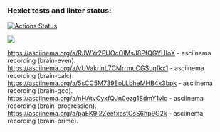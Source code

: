### Hexlet tests and linter status:
[![Actions Status](https://github.com/SergeiKiss/frontend-project-44/workflows/hexlet-check/badge.svg)](https://github.com/SergeiKiss/frontend-project-44/actions)

<a href="https://codeclimate.com/github/SergeiKiss/frontend-project-44/maintainability"><img src="https://api.codeclimate.com/v1/badges/34f9d09838335c7c3282/maintainability" /></a>

https://asciinema.org/a/RJWYr2PUOcOlMsJ8PfQGYHIoX - asciinema recording (brain-even).
https://asciinema.org/a/vUVakrlnL7CMrrmuCGSuqfkx1 - asciinema recording (brain-calc).
https://asciinema.org/a/5sCC5M739EoLLbheMHB4x3bpk - asciinema recording (brain-gcd).
https://asciinema.org/a/nHAtvCyxfQJn0ezg1SdmY1vIc - asciinema recording (brain-progression).
https://asciinema.org/a/paEK9I2ZeefxastCsS6hp9G2k - asciinema recording (brain-prime).
